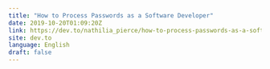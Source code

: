 ```yaml
---
title: "How to Process Passwords as a Software Developer"
date: 2019-10-20T01:09:20Z
link: https://dev.to/nathilia_pierce/how-to-process-passwords-as-a-software-developer-3dkh?utm_medium=RSS&utm_source=news.12bit.vn
site: dev.to
language: English
draft: false
---
```

